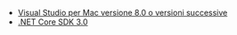 * [Visual Studio per Mac versione 8.0 o versioni successive](https://visualstudio.microsoft.com/vs/mac/)
* [.NET Core SDK 3.0](https://dotnet.microsoft.com/download/dotnet-core/3.0)
